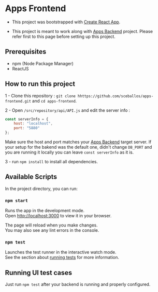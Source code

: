 # Apps Frontend

- This project was bootstrapped with [Create React App](https://github.com/facebook/create-react-app).

- This project is meant to work along with [Apps Backend](https://github.com/sceballos/apps-backend) project. Please refer first to this page before setting up this project.

## Prerequisites

- npm (Node Package Manager)
- ReactJS

## How to run this project
1 - Clone this repository :  `git clone hhttps://github.com/sceballos/apps-frontend.git` and `cd apps-frontend`.

2 - Open `/src/repository/api/API.js` and edit the server info :

```js
const serverInfo = {
    host: "localhost",
    port: "5880"
};
```
Make sure the host and port matches your [Apps Backend](https://github.com/sceballos/apps-backend) target server. If your setup for the bakend was the default one, didn't change `DB_PORT` and you are running it locally you can leave `const serverInfo` as it is.

3 - run `npm install` to install all dependencies.

## Available Scripts

In the project directory, you can run:

### `npm start`

Runs the app in the development mode.\
Open [http://localhost:3000](http://localhost:3000) to view it in your browser.

The page will reload when you make changes.\
You may also see any lint errors in the console.

### `npm test`

Launches the test runner in the interactive watch mode.\
See the section about [running tests](https://facebook.github.io/create-react-app/docs/running-tests) for more information.

## Running UI test cases

Just run `npm test` after your backend is running and properly configured.